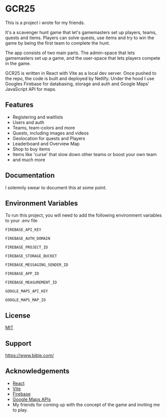 
# GCR25

This is a project i wrote for my friends.

It's a scavenger hunt game that let's gamemasters set up players, teams, quests and items. Players can solve quests, use items and try to win the game by being the first team to complete the hunt.

The app consists of two main parts. The admin-space that lets gamemasters set up a game, and the user-space that lets players compete in the game.

GCR25 is written in React with Vite as a local dev server. Once pushed to the repo, the code is built and deployed by Netlify. Under the hood I use Googles Firebase for databasing, storage and auth and Google Maps' JavaScript API for maps.



## Features

- Registering and waitlists
- Users and auth
- Teams, team-colors and more
- Quests, including images and videos
- Geolocation for quests and Players
- Leaderboard and Overview Map
- Shop to buy items
- Items like 'curse' that slow down other teams or boost your own team
- and much more



## Documentation

 I solemnly swear to document this at some point.
## Environment Variables

To run this project, you will need to add the following environment variables to your .env file

`FIREBASE_API_KEY`

`FIREBASE_AUTH_DOMAIN`

`FIREBASE_PROJECT_ID`

`FIREBASE_STORAGE_BUCKET`

`FIREBASE_MESSAGING_SENDER_ID`

`FIREBASE_APP_ID`

`FIREBASE_MEASUREMENT_ID`

`GOOGLE_MAPS_API_KEY`

`GOOGLE_MAPS_MAP_ID`



## License

[MIT](https://choosealicense.com/licenses/mit/)


## Support

https://www.bible.com/


## Acknowledgements

 - [React](https://react.dev)
 - [Vite](https://vite.dev)
 - [Firebase](https://firebase.google.com)
 - [Google Maps APIs](https://developers.google.com/maps)
 - My friends for coming up with the concept of the game and inviting me to play.

 


